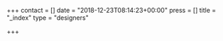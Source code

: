 +++
contact = []
date = "2018-12-23T08:14:23+00:00"
press = []
title = "_index"
type = "designers"

+++
